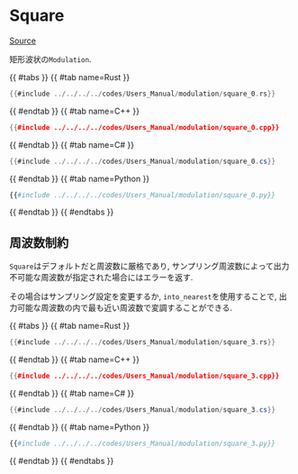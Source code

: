 # Square
[Source](https://github.com/shinolab/autd3-rs/blob/v32.0.0/autd3/src/datagram/modulation/square.rs)

矩形波状の`Modulation`.

{{ #tabs }}
{{ #tab name=Rust }}
```rust
{{#include ../../../../codes/Users_Manual/modulation/square_0.rs}}
```
{{ #endtab }}
{{ #tab name=C++ }}
```cpp
{{#include ../../../../codes/Users_Manual/modulation/square_0.cpp}}
```
{{ #endtab }}
{{ #tab name=C# }}
```cs
{{#include ../../../../codes/Users_Manual/modulation/square_0.cs}}
```
{{ #endtab }}
{{ #tab name=Python }}
```python
{{#include ../../../../codes/Users_Manual/modulation/square_0.py}}
```
{{ #endtab }}
{{ #endtabs }}

## 周波数制約

`Square`はデフォルトだと周波数に厳格であり, サンプリング周波数によって出力不可能な周波数が指定された場合にはエラーを返す.

その場合はサンプリング設定を変更するか, `into_nearest`を使用することで, 出力可能な周波数の内で最も近い周波数で変調することができる.

{{ #tabs }}
{{ #tab name=Rust }}
```rust
{{#include ../../../../codes/Users_Manual/modulation/square_3.rs}}
```
{{ #endtab }}
{{ #tab name=C++ }}
```cpp
{{#include ../../../../codes/Users_Manual/modulation/square_3.cpp}}
```
{{ #endtab }}
{{ #tab name=C# }}
```cs
{{#include ../../../../codes/Users_Manual/modulation/square_3.cs}}
```
{{ #endtab }}
{{ #tab name=Python }}
```python
{{#include ../../../../codes/Users_Manual/modulation/square_3.py}}
```
{{ #endtab }}
{{ #endtabs }}
